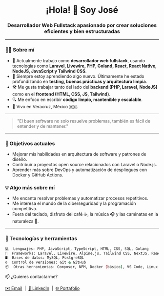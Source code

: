 <h1 align="center">¡Hola! 👋 Soy José</h1>
<h3 align="center">Desarrollador Web Fullstack apasionado por crear soluciones eficientes y bien estructuradas</h3>

---

### 👨‍💻 Sobre mí

- 💼 Actualmente trabajo como **desarrollador web fullstack**, usando tecnologías como **Laravel, Livewire, PHP, Goland, React, React Native, NodeJS, JavaScript y Tailwind CSS**.
- 🌱 Siempre estoy aprendiendo algo nuevo. Últimamente he estado profundizando en **testing, buenas prácticas y arquitectura limpia**.
- 🛠️ Me gusta trabajar tanto del lado del **backend (PHP, Laravel, NodeJS)** como en el **frontend (HTML, CSS, JS, Tailwind)**.
- 🔍 Me enfoco en escribir **código limpio, mantenible y escalable**.
- 📍 Vivo en Veracruz, México 🇲🇽.

---

> "El buen software no solo resuelve problemas, también es fácil de entender y de mantener."
---

### 🎯 Objetivos actuales

- Mejorar mis habilidades en arquitectura de software y patrones de diseño.
- Contribuir a proyectos open source relacionados con Laravel o Node.js.
- Aprender más sobre DevOps y automatización de despliegues con Docker y GitHub Actions.

### 💡 Algo más sobre mí

- Me encanta resolver problemas y automatizar procesos repetitivos.
- Me interesa el mundo de la ciberseguridad y la programación competitiva.
- Fuera del teclado, disfruto del café ☕, la música 🎧 y las caminatas en la naturaleza 🌳.

---
### 🧰 Tecnologías y herramientas

```bash
💻  Lenguajes: PHP, JavaScript, TypeScript, HTML, CSS, SQL, Golang
🧪  Frameworks: Laravel, Livewire, Alpine.js, Tailwind CSS, NextJS, React, React Native
🛢️  Bases de datos: MySQL, PostgreSQL
⚙️  Control de versiones: Git & GitHub
📦  Otras herramientas: Composer, NPM, Docker (básico), VS Code, Linux
```

📫 ¿Quieres contactarme?
	<!-- •	✉️ [tu-email@dominio.com] -->
	<!-- •	💼 LinkedIn -->
	<!-- •	🌐 [Portafolio o sitio web si tienes] -->


<p>
  <a href="mailto:tu-email@dominio.com">✉️ Email</a> &nbsp;|&nbsp;
  <a href="https://www.linkedin.com/in/tu-usuario/">💼 LinkedIn</a> &nbsp;|&nbsp;
  <a href="https://tu-portafolio.com">🌐 Portafolio</a>
</p>